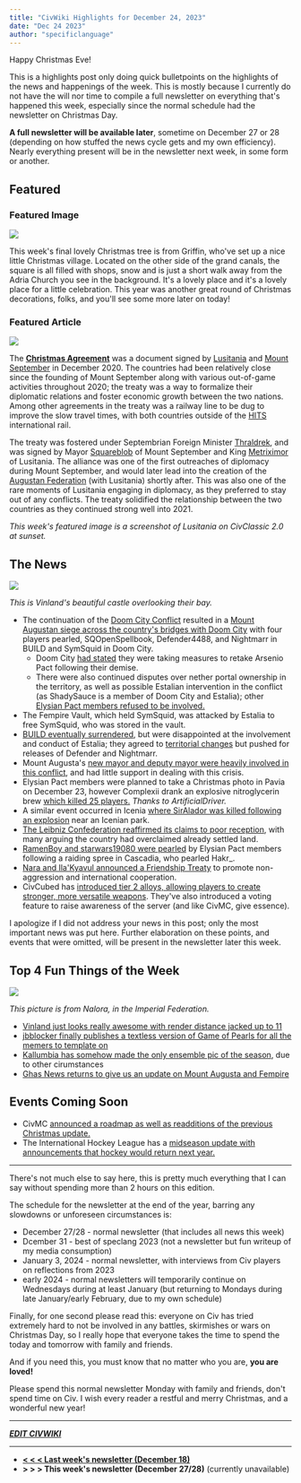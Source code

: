 ```yaml
---
title: "CivWiki Highlights for December 24, 2023"
date: "Dec 24 2023"
author: "specificlanguage"
---
```


Happy Christmas Eve!

This is a highlights post only doing quick bulletpoints on the highlights of the news and happenings of the week. This is mostly because I currently do not have the will nor time to compile a full newsletter on everything that's happened this week, especially since the normal schedule had the newsletter on Christmas Day.

**A full newsletter will be available later**, sometime on December 27 or 28 (depending on how stuffed the news cycle gets and my own efficiency). Nearly everything present will be in the newsletter next week, in some form or another.

## Featured

### Featured Image

![](https://i.imgur.com/QmpmGEX.jpg)

This week's final lovely Christmas tree is from Griffin, who've set up a nice little Christmas village. Located on the other side of the grand canals, the square is all filled with shops, snow and is just a short walk away from the Adria Church you see in the background. It's a lovely place and it's a lovely place for a little celebration. This year was another great round of Christmas decorations, folks, and you'll see some more later on today!

### Featured Article

![](https://i.imgur.com/yV2bA86.jpg)

The [**Christmas Agreement**](https://civwiki.org/wiki/Christmas_Agreement) was a document signed by [Lusitania](https://civwiki.org/wiki/Lusitania) and [Mount September](https://civwiki.org/wiki/Mount_September) in December 2020. The countries had been relatively close since the founding of Mount September along with various out-of-game activities throughout 2020; the treaty was a way to formalize their diplomatic relations and foster economic growth between the two nations. Among other agreements in the treaty was a railway line to be dug to improve the slow travel times, with both countries outside of the [HITS](https://civwiki.org/wiki/HITS) international rail.

The treaty was fostered under Septembrian Foreign Minister [Thraldrek](https://civwiki.org/wiki/Thraldrek), and was signed by Mayor [Squareblob](https://civwiki.org/wiki/Christmas_Agreement) of Mount September and King [Metriximor](https://civwiki.org/wiki/Metriximor) of Lusitania. The alliance was one of the first outreaches of diplomacy during Mount September, and would later lead into the creation of the [Augustan Federation](https://civwiki.org/wiki/Augustan_Federation) (with Lusitania) shortly after. This was also one of the rare moments of Lusitania engaging in diplomacy, as they preferred to stay out of any conflicts. The treaty solidified the relationship between the two countries as they continued strong well into 2021.

*This week's featured image is a screenshot of Lusitania on CivClassic 2.0 at sunset.*

## The News

![](https://i.imgur.com/M0m5VgD.png)

*This is Vinland's beautiful castle overlooking their bay.*

* The continuation of the [Doom City Conflict](https://civwiki.org/wiki/Doom_City_Conflict) resulted in a [Mount Augustan siege across the country's bridges with Doom City](https://www.reddit.com/r/CivMC/comments/18m96da/terror_on_the_bridge/) with four players pearled, SQOpenSpellbook, Defender4488, and Nightmarr in BUILD and SymSquid in Doom City. 
    * Doom City [had stated](https://www.reddit.com/r/CivMC/comments/18mgbgu/doom_citys_response/) they were taking measures to retake Arsenio Pact following their demise.
    * There were also continued disputes over nether portal ownership in the territory, as well as possible Estalian intervention in the conflict (as ShadySauce is a member of Doom City and Estalia); other [Elysian Pact members refused to be involved.](https://www.reddit.com/r/CivMC/comments/18meh8i/official_clarification_from_pavia_nara/)
* The Fempire Vault, which held SymSquid, was attacked by Estalia to free SymSquid, who was stored in the vault.
* [BUILD eventually surrendered](https://www.reddit.com/r/CivMC/comments/18mlxl3/builds_surender_and_a_word_from_myself/), but were disappointed at the involvement and conduct of Estalia; they agreed to [territorial changes](https://i.imgur.com/XardOS9.png) but pushed for releases of Defender and Nightmarr.
* Mount Augusta's [new mayor and deputy mayor were heavily involved in this conflict](https://www.reddit.com/r/CivMC/comments/18myx0n/a_message_from_mta/), and had little support in dealing with this crisis.
* Elysian Pact members were planned to take a Christmas photo in Pavia on December 23, however Complexii drank an explosive nitroglycerin brew [which killed 25 players.](https://i.imgur.com/GOQaB6b.png) *Thanks to ArtificialDriver.*
* A similar event occurred in Icenia [where SirAlador was killed following an explosion](https://www.reddit.com/r/CivMC/comments/18pkj78/who_killed_siralador_a_mystery_in_five_parts/) near an Icenian park.
* [The Leibniz Confederation reaffirmed its claims to poor reception](https://www.reddit.com/r/CivMC/comments/18o4zhx/leibniz_updated_claims/), with many arguing the country had overclaimed already settled land.
* [RamenBoy and starwars19080 were pearled](https://www.reddit.com/r/CivMC/comments/18o7qyl/clarification_on_the_events_that_took_place_today/) by Elysian Pact members following a raiding spree in Cascadia, who pearled Hakr_.
* [Nara and Ila'Kyavul announced a Friendship Treaty](https://www.reddit.com/r/CivMC/comments/18ple30/nara_ilakyavul_friendship_treaty/) to promote non-aggression and international cooperation.
* CivCubed has [introduced tier 2 alloys, allowing players to create stronger, more versatile weapons](https://i.imgur.com/FJvSivP.png). They've also introduced a voting feature to raise awareness of the server (and like CivMC, give essence).

I apologize if I did not address your news in this post; only the most important news was put here. Further elaboration on these points, and events that were omitted, will be present in the newsletter later this week.

## Top 4 Fun Things of the Week

![](https://i.imgur.com/Fs7v2fH.png)

*This picture is from Nalora, in the Imperial Federation.*

- [Vinland just looks really awesome with render distance jacked up to 11](https://www.reddit.com/r/CivMC/comments/18pbojv/a_somber_day_in_the_vinnish_bay_hell_yeah/)
- [jbblocker finally publishes a textless version of Game of Pearls for all the memers to template on](https://www.reddit.com/r/CivMC/comments/18ndcmj/game_of_pearls_intro_remastered_no_name_cards/)
- [Kallumbia has somehow made the only ensemble pic of the season](https://www.reddit.com/r/CivMC/comments/18monai/happy_holidays_from_kallumbia_3/), due to other cirumstances
- [Ghas News returns to give us an update on Mount Augusta and Fempire](https://www.reddit.com/r/CivMC/comments/18mlusd/ghas_news_ultra_rare_report/)

## Events Coming Soon

- CivMC [announced a roadmap as well as readditions of the previous Christmas update.](https://github.com/orgs/CivMC/projects/8/views/7)
- The International Hockey League has a [midseason update with announcements that hockey would return next year.](https://www.reddit.com/r/CivMC/comments/18pf68z/ihl_midseason_update/)

---

There's not much else to say here, this is pretty much everything that I can say without spending more than 2 hours on this edition. 

The schedule for the newsletter at the end of the year, barring any slowdowns or unforeseen circumstances is:

- December 27/28 - normal newsletter (that includes all news this week)
- Dcember 31 - best of speclang 2023 (not a newsletter but fun writeup of my media consumption)
- January 3, 2024 - normal newsletter, with interviews from Civ players on reflections from 2023
- early 2024 - normal newsletters will temporarily continue on Wednesdays during at least January (but returning to Mondays during late January/early February, due to my own schedule)

Finally, for one second please read this: everyone on Civ has tried extremely hard to not be involved in any battles, skirmishes or wars on Christmas Day, so I really hope that everyone takes the time to spend the today and tomorrow with family and friends. 

And if you need this, you must know that no matter who you are, **you are loved!**

Please spend this normal newsletter Monday with family and friends, don't spend time on Civ. I wish every reader a restful and merry Christmas, and a wonderful new year!

---

[***EDIT CIVWIKI***](https://civwiki.org)

---

- [**< < < Last week's newsletter (December 18)**](/newsletter/newsletter-12-18-2023)
- **> > > This week's newsletter (December 27/28)** (currently unavailable)